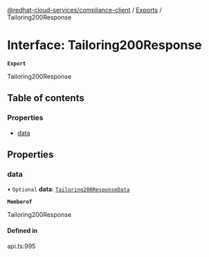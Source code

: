 [@redhat-cloud-services/compliance-client](../README.md) / [Exports](../modules.md) / Tailoring200Response

# Interface: Tailoring200Response

**`Export`**

Tailoring200Response

## Table of contents

### Properties

- [data](Tailoring200Response.md#data)

## Properties

### data

• `Optional` **data**: [`Tailoring200ResponseData`](Tailoring200ResponseData.md)

**`Memberof`**

Tailoring200Response

#### Defined in

api.ts:995
